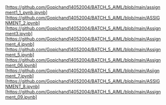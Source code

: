 [https://github.com/Gopichand14052004/BATCH_5_AIML/blob/main/assignment1_1_pynb.ipynb]
[https://github.com/Gopichand14052004/BATCH_5_AIML/blob/main/ASSIGNMENT_2.ipynb]
[https://github.com/Gopichand14052004/BATCH_5_AIML/blob/main/Assignment3.ipynb]
[https://github.com/Gopichand14052004/BATCH_5_AIML/blob/main/Assignment_4.ipynb]
[https://github.com/Gopichand14052004/BATCH_5_AIML/blob/main/Assignment_5.ipynb]
[https://github.com/Gopichand14052004/BATCH_5_AIML/blob/main/Assignment_06.ipynb]
[https://github.com/Gopichand14052004/BATCH_5_AIML/blob/main/Asiignment_7.ipynb]
[https://github.com/Gopichand14052004/BATCH_5_AIML/blob/main/ASSIGNMENT_8.ipynb]
[https://github.com/Gopichand14052004/BATCH_5_AIML/blob/main/Assignment_09.ipynb]
